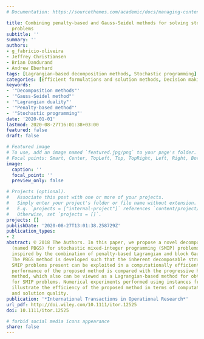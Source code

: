 ```yaml
---
# Documentation: https://sourcethemes.com/academic/docs/managing-content/

title: Combining penalty-based and Gauss-Seidel methods for solving stochastic mixed-integer
  problems
subtitle: ''
summary: ''
authors:
- g_fabricio-oliveira
- Jeffrey Christiansen
- Brian Dandurand
- Andrew Eberhard
tags: [Lagrangian-based decomposition methods, Stochastic programming]
categories: [Efficient formulations and solution methods, Decision making under uncertainty]
keywords: 
- '"Decomposition methods"'
- '"Gauss-Seidel method"'
- '"Lagrangian duality"'
- '"Penalty-based method"'
- '"Stochastic programming"'
date: '2020-01-01'
lastmod: 2020-08-27T16:01:38+03:00
featured: false
draft: false

# Featured image
# To use, add an image named `featured.jpg/png` to your page's folder.
# Focal points: Smart, Center, TopLeft, Top, TopRight, Left, Right, BottomLeft, Bottom, BottomRight.
image:
  caption: ''
  focal_point: ''
  preview_only: false

# Projects (optional).
#   Associate this post with one or more of your projects.
#   Simply enter your project's folder or file name without extension.
#   E.g. `projects = ["internal-project"]` references `content/project/deep-learning/index.md`.
#   Otherwise, set `projects = []`.
projects: []
publishDate: '2020-08-27T13:01:38.258729Z'
publication_types:
- 2
abstract: © 2018 The Authors. In this paper, we propose a novel decomposition approach
  (named PBGS) for stochastic mixed-integer programming (SMIP) problems, which is
  inspired by the combination of penalty-based Lagrangian and block Gauss-Seidel methods.
  The PBGS method is developed such that the inherent decomposable structure that
  SMIP problems present can be exploited in a computationally efficient manner. The
  performance of the proposed method is compared with the progressive hedging (PH)
  method, which also can be viewed as a Lagrangian-based method for obtaining solutions
  for SMIP problems. Numerical experiments performed using instances from the literature
  illustrate the efficiency of the proposed method in terms of computational performance
  and solution quality.
publication: '*International Transactions in Operational Research*'
url_pdf: http://doi.wiley.com/10.1111/itor.12525
doi: 10.1111/itor.12525

# forbid social media icons appearance
share: false
---
```

